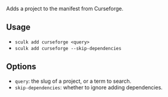 Adds a project to the manifest from Curseforge.

## Usage

- `sculk add curseforge <query>`
- `sculk add curseforge --skip-dependencies`

## Options

- `query`: the slug of a project, or a term to search.
- `skip-dependencies`: whether to ignore adding dependencies.
